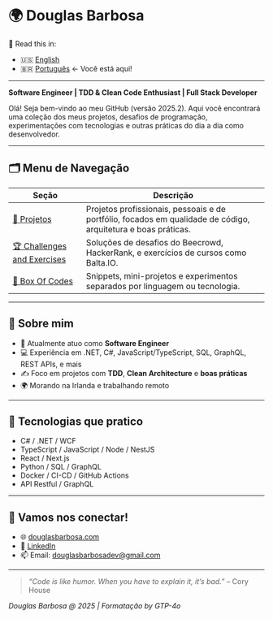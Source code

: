 # 🌍 Douglas Barbosa

📄 Read this in:
- 🇺🇸 [English](./README.md) 
- 🇧🇷 [Português](./README.pt.md) ← Você está aqui!

---

**Software Engineer | TDD & Clean Code Enthusiast | Full Stack Developer**

Olá! Seja bem-vindo ao meu GitHub (versão 2025.2). Aqui você encontrará uma coleção dos meus projetos, desafios de programação, experimentações com tecnologias e outras práticas do dia a dia como desenvolvedor.

---

## 🗂️ Menu de Navegação

| Seção | Descrição |
|-------|-----------|
| [📁 Projetos](https://github.com/douglassbarbosa/projects) | Projetos profissionais, pessoais e de portfólio, focados em qualidade de código, arquitetura e boas práticas. |
| [🏆 Challenges and Exercises](https://github.com/douglassbarbosa/ChallengesAndExercises) | Soluções de desafios do Beecrowd, HackerRank, e exercícios de cursos como Balta.IO. |
| [🧰 Box Of Codes](https://github.com/douglassbarbosa/BoxOfCodes) | Snippets, mini-projetos e experimentos separados por linguagem ou tecnologia. |

---

## 📌 Sobre mim

- 💼 Atualmente atuo como **Software Engineer**
- 💻 Experiência em .NET, C#, JavaScript/TypeScript, SQL, GraphQL, REST APIs, e mais
- ✍️ Foco em projetos com **TDD**, **Clean Architecture** e **boas práticas**
- 🌍 Morando na Irlanda e trabalhando remoto

---

## 🧩 Tecnologias que pratico

- C# / .NET / WCF
- TypeScript / JavaScript / Node / NestJS
- React / Next.js
- Python / SQL / GraphQL
- Docker / CI-CD / GitHub Actions
- API Restful / GraphQL

---

## 🤝 Vamos nos conectar!

- 🌐 [douglasbarbosa.com](https://www.douglasbarbosa.com)
- 💼 [LinkedIn](https://www.linkedin.com/in/douglasbarbosadev)
- 📫 Email: douglasbarbosadev@gmail.com

---

> _“Code is like humor. When you have to explain it, it’s bad.”_ – Cory House

_Douglas Barbosa @ 2025 | Formatação by GTP-4o_
